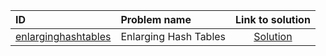 | ID | Problem name | Link to solution |
|:---|:---|:---:|
| [enlarginghashtables](https://open.kattis.com/problems/enlarginghashtables) | Enlarging Hash Tables | [Solution](https://github.com/versenyi98/kattis-solutions/tree/main/solutions/Enlarging%20Hash%20Tables)|
